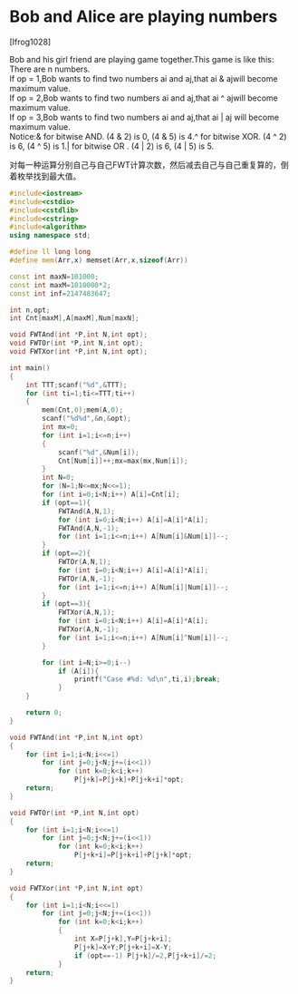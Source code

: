 # Bob and Alice are playing numbers
[Ifrog1028]

Bob and his girl friend are playing game together.This game is like this:  
There are n  numbers.  
If op = 1,Bob wants to find two numbers ai and aj,that ai & ajwill become maximum value.  
If op = 2,Bob wants to find two numbers ai and aj,that ai ^ ajwill become maximum value.  
If op = 3,Bob wants to find two numbers ai and aj,that ai | aj will become maximum value.  
Notice:& for bitwise AND. (4 & 2) is 0, (4 & 5) is 4.^ for bitwise XOR. (4 ^ 2) is 6, (4 ^ 5) is 1.| for bitwise OR . (4 | 2) is 6, (4 | 5) is 5.

对每一种运算分别自己与自己FWT计算次数，然后减去自己与自己重复算的，倒着枚举找到最大值。

```cpp
#include<iostream>
#include<cstdio>
#include<cstdlib>
#include<cstring>
#include<algorithm>
using namespace std;

#define ll long long
#define mem(Arr,x) memset(Arr,x,sizeof(Arr))

const int maxN=101000;
const int maxM=1010000*2;
const int inf=2147483647;

int n,opt;
int Cnt[maxM],A[maxM],Num[maxN];

void FWTAnd(int *P,int N,int opt);
void FWTOr(int *P,int N,int opt);
void FWTXor(int *P,int N,int opt);

int main()
{
	int TTT;scanf("%d",&TTT);
	for (int ti=1;ti<=TTT;ti++)
	{
		mem(Cnt,0);mem(A,0);
		scanf("%d%d",&n,&opt);
		int mx=0;
		for (int i=1;i<=n;i++)
		{
			scanf("%d",&Num[i]);
			Cnt[Num[i]]++;mx=max(mx,Num[i]);
		}
		int N=0;
		for (N=1;N<=mx;N<<=1);
		for (int i=0;i<N;i++) A[i]=Cnt[i];
		if (opt==1){
			FWTAnd(A,N,1);
			for (int i=0;i<N;i++) A[i]=A[i]*A[i];
			FWTAnd(A,N,-1);
			for (int i=1;i<=n;i++) A[Num[i]&Num[i]]--;
		}
		if (opt==2){
			FWTOr(A,N,1);
			for (int i=0;i<N;i++) A[i]=A[i]*A[i];
			FWTOr(A,N,-1);
			for (int i=1;i<=n;i++) A[Num[i]|Num[i]]--;
		}
		if (opt==3){
			FWTXor(A,N,1);
			for (int i=0;i<N;i++) A[i]=A[i]*A[i];
			FWTXor(A,N,-1);
			for (int i=1;i<=n;i++) A[Num[i]^Num[i]]--;
		}

		for (int i=N;i>=0;i--)
			if (A[i]){
				printf("Case #%d: %d\n",ti,i);break;
			}
	}

	return 0;
}

void FWTAnd(int *P,int N,int opt)
{
	for (int i=1;i<N;i<<=1)
		for (int j=0;j<N;j+=(i<<1))
			for (int k=0;k<i;k++)
				P[j+k]=P[j+k]+P[j+k+i]*opt;
	return;
}

void FWTOr(int *P,int N,int opt)
{
	for (int i=1;i<N;i<<=1)
		for (int j=0;j<N;j+=(i<<1))
			for (int k=0;k<i;k++)
				P[j+k+i]=P[j+k+i]+P[j+k]*opt;
	return;
}

void FWTXor(int *P,int N,int opt)
{
	for (int i=1;i<N;i<<=1)
		for (int j=0;j<N;j+=(i<<1))
			for (int k=0;k<i;k++)
			{
				int X=P[j+k],Y=P[j+k+i];
				P[j+k]=X+Y;P[j+k+i]=X-Y;
				if (opt==-1) P[j+k]/=2,P[j+k+i]/=2;
			}
	return;
}
```